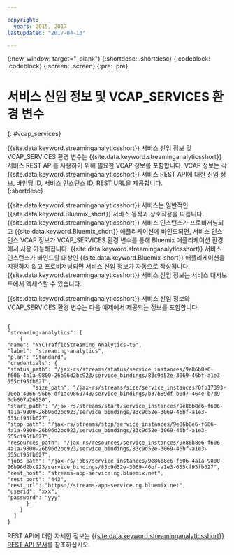 ```yaml
---

copyright:
  years: 2015, 2017
lastupdated: "2017-04-13"

---
```


<!-- Attribute definitions -->
{:new_window: target="_blank"}
{:shortdesc: .shortdesc}
{:codeblock: .codeblock}
{:screen: .screen}
{:pre: .pre}

# 서비스 신임 정보 및 VCAP_SERVICES 환경 변수
{: #vcap_services}

{{site.data.keyword.streaminganalyticsshort}}
서비스 신임 정보 및 VCAP_SERVICES 환경 변수는 {{site.data.keyword.streaminganalyticsshort}} 서비스 REST API를 사용하기 위해 필요한 VCAP 정보를 포함합니다. VCAP 정보는 각 {{site.data.keyword.streaminganalyticsshort}} 서비스 REST API에 대한 신임 정보, 바인딩 ID, 서비스 인스턴스 ID, REST URL을 제공합니다.   
{:shortdesc}


{{site.data.keyword.streaminganalyticsshort}} 서비스는 일반적인 {{site.data.keyword.Bluemix_short}} 서비스 동작과 상호작용을 따릅니다. {{site.data.keyword.streaminganalyticsshort}} 서비스 인스턴스가 프로비저닝되고 {{site.data.keyword.Bluemix_short}} 애플리케이션에 바인드되면, 서비스 인스턴스 VCAP 정보가 VCAP_SERVICES 환경 변수를 통해 Bluemix 애플리케이션 환경에서 사용 가능해집니다. {{site.data.keyword.streaminganalyticsshort}} 서비스 인스턴스가 바인드할 대상인 {{site.data.keyword.Bluemix_short}} 애플리케이션을 지정하지 않고 프로비저닝되면 서비스 신임 정보가 자동으로 작성됩니다. {{site.data.keyword.streaminganalyticsshort}} 서비스 신임 정보는 서비스 대시보드에서 액세스할 수 있습니다.


{{site.data.keyword.streaminganalyticsshort}} 서비스 신임 정보와 VCAP_SERVICES 환경 변수는 다음 예제에서 제공되는 정보를 포함합니다. 

<pre><code>
{
"streaming-analytics": [
    {
"name": "NYCTrafficStreaming Analytics-t6",
"label": "streaming-analytics",
"plan": "Standard",
"credentials": {
"status_path": "/jax-rs/streams/status/service_instances/9e86b8e6-f606-4a1a-9800-26b96d2bc923/service_bindings/83c9d52e-3069-46bf-a1e3-655cf95fb627",
        "size_path": "/jax-rs/streams/size/service_instances/0fb17393-90eb-4066-96b6-df1ac9860743/service_bindings/b37b89df-b0d7-464e-b7d9-3db607a26550",
"start_path": "/jax-rs/streams/start/service_instances/9e86b8e6-f606-4a1a-9800-26b96d2bc923/service_bindings/83c9d52e-3069-46bf-a1e3-655cf95fb627",
"stop_path": "/jax-rs/streams/stop/service_instances/9e86b8e6-f606-4a1a-9800-26b96d2bc923/service_bindings/83c9d52e-3069-46bf-a1e3-655cf95fb627",
"resources_path": "/jax-rs/resources/service_instances/9e86b8e6-f606-4a1a-9800-26b96d2bc923/service_bindings/83c9d52e-3069-46bf-a1e3-655cf95fb627",
"jobs_path": "/jax-rs/jobs/service_instances/9e86b8e6-f606-4a1a-9800-26b96d2bc923/service_bindings/83c9d52e-3069-46bf-a1e3-655cf95fb627",
"rest_host": "streams-app-service.ng.bluemix.net",
"rest_port": "443",
"rest_url": "https://streams-app-service.ng.bluemix.net",
"userid": "xxx",
"password": "yyy"
      }
    }
  ]
}	  
</code></pre>

REST API에 대한 자세한 정보는 [{{site.data.keyword.streaminganalyticsshort}} REST API 문서](https://console.ng.bluemix.net/apidocs/220)를 참조하십시오.
